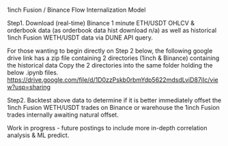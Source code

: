 1inch Fusion / Binance Flow Internalization Model

Step1. Download (real-time) Binance 1 minute ETH/USDT OHLCV & orderbook data (as orderbook data hist download n/a) as well as historical 1inch Fusion WETH/USDT data via DUNE API query.

For those wanting to begin directly on Step 2 below, the following google drive link has a zip file containing 2 directories (1inch & Binance) containing the historical data 
Copy the 2 directories into the same folder holding the below .ipynb files. 
https://drive.google.com/file/d/1D0zzPskb0rbmYdp5622mdsdLviD87iIc/view?usp=sharing

Step2. Backtest above data to determine if it is better immediately offset the 1inch Fusion WETH/USDT trades on Binance or warehouse the 1inch Fusion trades internally awaiting natural offset.

Work in progress - future postings to include more in-depth correlation analysis & ML predict.
